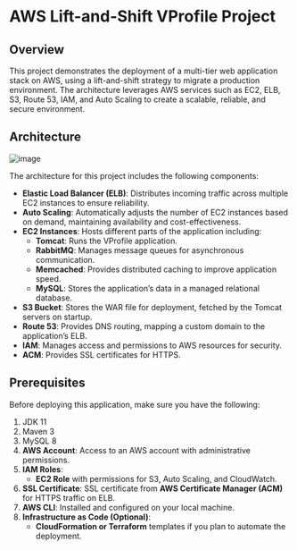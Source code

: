 <h1>AWS Lift-and-Shift VProfile Project</h1>

<h2 id="overview">Overview</h2>
<p>
  This project demonstrates the deployment of a multi-tier web application stack on AWS, using a lift-and-shift strategy to migrate a production environment. The architecture leverages 
  AWS services such as EC2, ELB, S3, Route 53, IAM, and Auto Scaling to create a scalable, reliable, and secure environment.
</p>

<h2 id="architecture">Architecture</h2>

![image](https://github.com/user-attachments/assets/e92cbfe0-d45c-4beb-8505-44669a561570)


<p>
    The architecture for this project includes the following components:
</p>
<ul>
    <li><strong>Elastic Load Balancer (ELB)</strong>: Distributes incoming traffic across multiple EC2 instances to ensure reliability.</li>
    <li><strong>Auto Scaling</strong>: Automatically adjusts the number of EC2 instances based on demand, maintaining availability and cost-effectiveness.</li>
    <li><strong>EC2 Instances</strong>: Hosts different parts of the application including:
        <ul>
            <li><strong>Tomcat</strong>: Runs the VProfile application.</li>
            <li><strong>RabbitMQ</strong>: Manages message queues for asynchronous communication.</li>
            <li><strong>Memcached</strong>: Provides distributed caching to improve application speed.</li>
            <li><strong>MySQL</strong>: Stores the application’s data in a managed relational database.</li>
        </ul>
    </li>
    <li><strong>S3 Bucket</strong>: Stores the WAR file for deployment, fetched by the Tomcat servers on startup.</li>
    <li><strong>Route 53</strong>: Provides DNS routing, mapping a custom domain to the application’s ELB.</li>
    <li><strong>IAM</strong>: Manages access and permissions to AWS resources for security.</li>
    <li><strong>ACM</strong>: Provides SSL certificates for HTTPS.</li>
</ul>

<h2 id="prerequisites">Prerequisites</h2>
<p>Before deploying this application, make sure you have the following:</p>
<ol>
    <li>JDK 11</li> 
    <li>Maven 3</li> 
    <li>MySQL 8</li>
    <li><strong>AWS Account</strong>: Access to an AWS account with administrative permissions.</li>
    <li><strong>IAM Roles</strong>:
        <ul>
            <li><strong>EC2 Role</strong> with permissions for S3, Auto Scaling, and CloudWatch.</li>
        </ul>
    </li>
    <li><strong>SSL Certificate</strong>: SSL certificate from <strong>AWS Certificate Manager (ACM)</strong> for HTTPS traffic on ELB.</li>
    <li><strong>AWS CLI</strong>: Installed and configured on your local machine.</li>
    <li><strong>Infrastructure as Code (Optional)</strong>:
        <ul>
            <li><strong>CloudFormation or Terraform</strong> templates if you plan to automate the deployment.</li>
        </ul>
    </li>
</ol>


